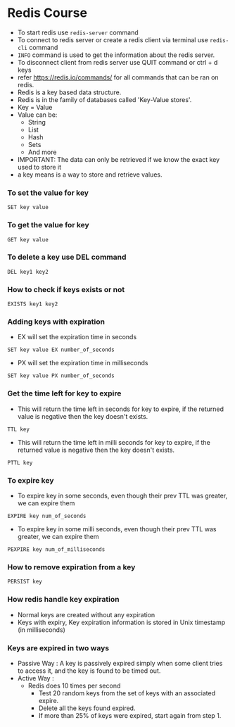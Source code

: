 # Redis Course

- To start redis use `redis-server` command
- To connect to redis server or create a redis client via terminal use `redis-cli` command
- `INFO` command is used to get the information about the redis server.
- To disconnect client from redis server use QUIT command or ctrl + d keys
- refer https://redis.io/commands/  for all commands that can be ran on redis.
- Redis is a key based data structure.
- Redis is in the family of databases called 'Key-Value stores'.
- Key = Value 
- Value can be:
    - String
    - List
    - Hash
    - Sets
    - And more
- IMPORTANT: The data can only be retrieved if we know the exact key used to store it
- a key means is a way to store and retrieve values.

### To set the value for key
```
SET key value
``` 

### To get the value for key
```
GET key value
``` 

### To delete a key use DEL command
```
DEL key1 key2
```

### How to check if keys exists or not
```
EXISTS key1 key2
```

### Adding keys with expiration
- EX will set the expiration time in seconds
```
SET key value EX number_of_seconds
```
- PX will set the expiration time in milliseconds
```
SET key value PX number_of_seconds
```

### Get the time left for key to expire
- This will return the time left in seconds for key to expire, if the returned value is negative then the key doesn't exists.
```
TTL key
```

- This will return the time left in milli seconds for key to expire, if the returned value is negative then the key doesn't exists.
```
PTTL key
```

### To expire key 
- To expire key in some seconds, even though their prev TTL was greater, we can expire them
```
EXPIRE key num_of_seconds
```

- To expire key in some milli seconds, even though their prev TTL was greater, we can expire them
```
PEXPIRE key num_of_milliseconds
```

### How to remove expiration from a key
```
PERSIST key
```

### How redis handle key expiration
- Normal keys are created without any expiration
- Keys with expiry, Key expiration information is stored in Unix timestamp (in milliseconds)

### Keys are expired in two ways
- Passive Way : A key is passively expired simply when some client tries to access it, and the key is found to be timed out.
- Active Way :
    - Redis does 10 times per second
        - Test 20 random keys from the set of keys with an associated expire.
        - Delete all the keys found expired.
        - If more than 25% of keys were expired, start again from step 1.

